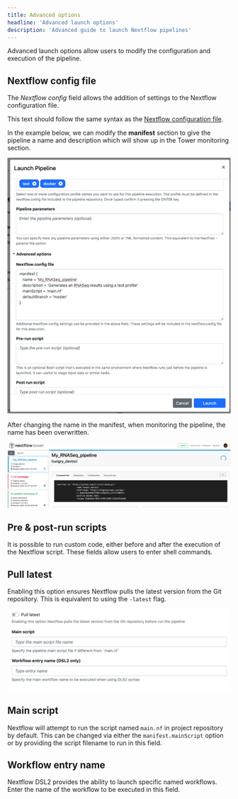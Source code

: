 ```yaml
---
title: Advanced options
headline: 'Advanced launch options'
description: 'Advanced guide to launch Nextflow pipelines'
---
```

Advanced launch options allow users to modify the configuration and execution of the pipeline.

## Nextflow config file
The *Nextflow config* field allows the addition of settings to the Nextflow configuration file.

This text should follow the same syntax as the [Nextflow configuration file](https://www.nextflow.io/docs/latest/config.html?highlight=profiles#config-syntax).

In the example below, we can modify the **manifest** section to give the pipeline a name and description which will show up in the Tower monitoring section.

![](_images/launch_manifest.png)


After changing the name in the manifest, when monitoring the pipeline, the name has been overwritten.

![](_images/launch_pipeline_rename.png)


## Pre & post-run scripts
It is possible to run custom code, either before and after the execution of the Nextflow script. These fields allow users to enter shell commands.


## Pull latest
Enabling this option ensures Nextflow pulls the latest version from the Git repository. This is equivalent to using the `-latest` flag.

![](_images/launch_advanced.png)


## Main script
Nextflow will attempt to run the script named `main.nf` in project repository by default. This can be changed via either the `manifest.mainScript` option or by providing the script filename to run in this field.

## Workflow entry name 
Nextflow DSL2 provides the ability to launch specific named workflows. Enter the name of the workflow to be executed in this field.
